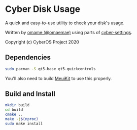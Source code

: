 # Cyber Disk Usage
A quick and easy-to-use utility to check your disk's usage.

Written by [omame (@omaemae)](https://github.com/omaemae) using parts of [cyber-settings](https://github.com/cyberos/cyber-settings).

Copyright (c) CyberOS Project 2020

## Dependencies
```bash
sudo pacman -S qt5-base qt5-quickcontrols
```
You'll also need to build [MeuiKit](https://github.com/cyberos/meuikit) to use this properly.

## Build and Install
```bash
mkdir build
cd build
cmake ..
make -j$(nproc)
sudo make install
```

